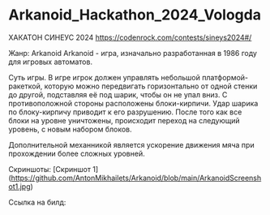 # Arkanoid_Hackathon_2024_Vologda

ХАКАТОН СИНЕУС 2024
https://codenrock.com/contests/sineys2024#/

Жанр: Arkanoid
Arkanoid - игра, изначально разработанная в 1986 году для игровых автоматов.

Суть игры. В игре игрок должен управлять небольшой платформой-ракеткой, которую можно передвигать горизонтально от одной стенки до другой, подставляя её под шарик, чтобы он не упал вниз. С противоположной стороны расположены блоки-кирпичи. Удар шарика по блоку-кирпичу приводит к его разрушению. После того как все блоки на уровне уничтожены, происходит переход на следующий уровень, с новым набором блоков.

Дополнительной механникой является ускорение движения мяча при прохождении более сложных уровней.

Скриншоты:
[Скриншот 1] (https://github.com/AntonMikhailets/Arkanoid/blob/main/ArkanoidScreenshot1.jpg)
[](https://github.com/AntonMikhailets/Arkanoid/blob/main/ArkanoidScreenshot3.png)

Ссылка на билд: 

